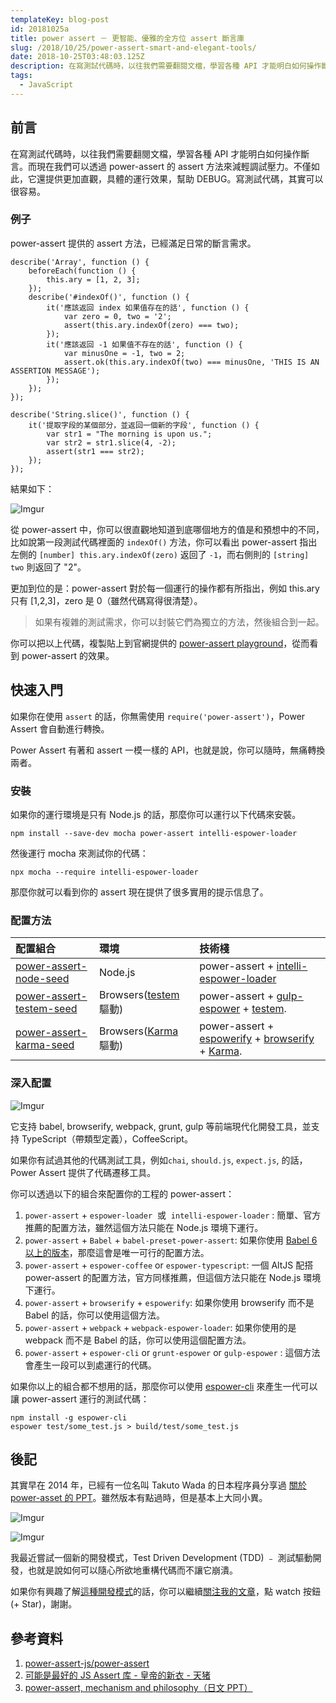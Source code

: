 ```yaml
---
templateKey: blog-post
id: 20181025a
title: power assert － 更智能、優雅的全方位 assert 斷言庫
slug: /2018/10/25/power-assert-smart-and-elegant-tools/
date: 2018-10-25T03:48:03.125Z
description: 在寫測試代碼時，以往我們需要翻閱文檔，學習各種 API 才能明白如何操作斷言。而現在我們可以透過 power-assert 的 assert 方法來減輕調試壓力。不僅如此，它還提供更加直觀，具體的運行效果，幫助 DEBUG。寫測試代碼，其實可以很容易。
tags:
  - JavaScript
---
```


## 前言

在寫測試代碼時，以往我們需要翻閱文檔，學習各種 API 才能明白如何操作斷言。而現在我們可以透過 power-assert 的 assert 方法來減輕調試壓力。不僅如此，它還提供更加直觀，具體的運行效果，幫助 DEBUG。寫測試代碼，其實可以很容易。

### 例子

power-assert 提供的 assert 方法，已經滿足日常的斷言需求。

```shell
describe('Array', function () {
    beforeEach(function () {
        this.ary = [1, 2, 3];
    });
    describe('#indexOf()', function () {
        it('應該返回 index 如果值存在的話', function () {
            var zero = 0, two = '2';
            assert(this.ary.indexOf(zero) === two);
        });
        it('應該返回 -1 如果值不存在的話', function () {
            var minusOne = -1, two = 2;
            assert.ok(this.ary.indexOf(two) === minusOne, 'THIS IS AN ASSERTION MESSAGE');
        });
    });
});

describe('String.slice()', function () {
    it('提取字段的某個部分，並返回一個新的字段', function () {
        var str1 = "The morning is upon us.";
        var str2 = str1.slice(4, -2);
        assert(str1 === str2);
    });
});
```

結果如下：

![Imgur][1]

從 power-assert 中，你可以很直觀地知道到底哪個地方的值是和預想中的不同，比如說第一段測試代碼裡面的 `indexOf()` 方法，你可以看出 power-assert 指出左側的 `[number] this.ary.indexOf(zero)` 返回了 `-1`，而右側則的 `[string] two` 則返回了 "2"。

更加到位的是：power-assert 對於每一個運行的操作都有所指出，例如 this.ary 只有 [1,2,3]，zero 是 0（雖然代碼寫得很清楚）。

> 如果有複雜的測試需求，你可以封裝它們為獨立的方法，然後組合到一起。

你可以把以上代碼，複製貼上到官網提供的 [power-assert playground][2]，從而看到 power-assert 的效果。

## 快速入門

如果你在使用 `assert` 的話，你無需使用 `require('power-assert')`，Power Assert 會自動進行轉換。

Power Assert 有著和 assert 一模一樣的 API，也就是說，你可以隨時，無痛轉換兩者。

### 安裝

如果你的運行環境是只有 Node.js 的話，那麼你可以運行以下代碼來安裝。

`npm install --save-dev mocha power-assert intelli-espower-loader`

然後運行 mocha 來測試你的代碼：

`npx mocha --require intelli-espower-loader`

那麼你就可以看到你的 assert 現在提供了很多實用的提示信息了。

### 配置方法

| 配置組合                      | 環境                       | 技術棧                                                            |
| :---------------------------- | :------------------------- | :---------------------------------------------------------------- |
| [power-assert-node-seed][3]   | Node.js                    | power-assert + [intelli-espower-loader][4]                        |
| [power-assert-testem-seed][5] | Browsers([testem][6] 驅動) | power-assert + [gulp-espower][7] + [testem][8].                   |
| [power-assert-karma-seed][9]  | Browsers([Karma][10] 驅動) | power-assert + [espowerify][11] + [browserify][12] + [Karma][10]. |

### 深入配置

![Imgur](https://i.imgur.com/eZLHc2w.png)

它支持 babel, browserify, webpack, grunt, gulp 等前端現代化開發工具，並支持 TypeScript（帶類型定義），CoffeeScript。

如果你有試過其他的代碼測試工具，例如`chai`, `should.js`, `expect.js`, 的話，Power Assert 提供了代碼遷移工具。

你可以透過以下的組合來配置你的工程的 power-assert：

1. `power-assert` + `espower-loader`  或  `intelli-espower-loader` : 簡單、官方推薦的配置方法，雖然這個方法只能在 Node.js 環境下運行。
2. `power-assert` + `Babel` + `babel-preset-power-assert`: 如果你使用 [Babel 6 以上的版本][13]，那麼這會是唯一可行的配置方法。
3. `power-assert` + `espower-coffee` or `espower-typescript`: 一個 AltJS 配搭 power-assert 的配置方法，官方同樣推薦，但這個方法只能在 Node.js 環境下運行。
4. `power-assert` + `browserify` + `espowerify`: 如果你使用 browserify 而不是 Babel 的話，你可以使用這個方法。
5. `power-assert` + `webpack` + `webpack-espower-loader`: 如果你使用的是 webpack 而不是 Babel 的話，你可以使用這個配置方法。
6. `power-assert` + `espower-cli` or `grunt-espower` or `gulp-espower` : 這個方法會產生一段可以到處運行的代碼。

如果你以上的組合都不想用的話，那麼你可以使用 [espower-cli][14] 來產生一代可以讓 power-assert 運行的測試代碼：

```shell
npm install -g espower-cli
espower test/some_test.js > build/test/some_test.js
```

## 後記

其實早在 2014 年，已經有一位名叫 Takuto Wada 的日本程序員分享過 [關於 power-asset 的 PPT][15]。雖然版本有點過時，但是基本上大同小異。

![Imgur][16]

![Imgur][17]

我最近嘗試一個新的開發模式，Test Driven Development (TDD) ﹣ 測試驅動開發，也就是說如何可以隨心所欲地重構代碼而不讓它崩潰。

如果你有興趣了解[這種開發模式][18]的話，你可以繼續[關注我的文章][19]，點 watch 按鈕 (+ Star)，謝謝。

## 參考資料

1. [power-assert-js/power-assert][20]
2. [可能是最好的 JS Assert 库 - 皇帝的新衣 - 天猪][21]
3. [power-assert, mechanism and philosophy（日文 PPT）][15]

[1]: https://i.imgur.com/3IhJ1Co.jpg
[2]: https://azu.github.io/power-assert-demo/
[3]: https://github.com/azu/power-assert-node-seed
[4]: https://github.com/power-assert-js/intelli-espower-loader
[5]: https://github.com/azu/power-assert-testem-seed
[6]: https://github.com/testem/testem
[7]: https://github.com/power-assert-js/gulp-espower
[8]: https://github.com/airportyh/testem
[9]: https://github.com/azu/power-assert-karma-seed
[10]: https://karma-runner.github.io/
[11]: https://github.com/power-assert-js/espowerify
[12]: http://browserify.org/
[13]: https://babeljs.io/
[14]: https://github.com/power-assert-js/espower-cli
[15]: https://www.slideshare.net/t_wada/power-assert-nodefest-2014
[16]: https://i.imgur.com/VQQnd2y.jpg
[17]: https://i.imgur.com/kkpG7j9.jpg
[18]: https://github.com/calpa/tdd-playground
[19]: https://github.com/calpa/calpa.github.io
[20]: https://github.com/power-assert-js/power-assert
[21]: https://zhuanlan.zhihu.com/p/25956323
